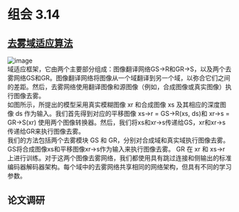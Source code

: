 # 组会 3.14
## [去雾域适应算法  ](https://github.com/HUSTSYJ/DA_dahazing)
![image](https://github.com/ZYJ-Group/Tanghy/assets/94824386/d387ba8d-4bc7-492a-884f-cb3cfafbc29e)  
域适应框架，它由两个主要部分组成：图像翻译网络GS→R和GR→S，以及两个去雾网络GS和GR。图像翻译网络将图像从一个域翻译到另一个域，以弥合它们之间的差距。然后，去雾网络使用翻译图像和源图像（例如，合成图像或真实图像）执行图像去雾。  
如图所示，所提出的模型采用真实模糊图像 xr 和合成图像 xs 及其相应的深度图像 ds 作为输入。我们首先得到对应的平移图像 xs→r = GS→R(xs, ds)和 xr→s = GR→S(xr) 使用两个图像转换器。然后，我们将xs和xr→s传递给GS，xr和xr→s传递给GR来执行图像去雾。  
我们的方法包括两个去雾模块 GS 和 GR，分别对合成域和真实域执行图像去雾。 GS将合成图像xs和平移图像xr→s作为输入来执行图像去雾。 GR 在 xr 和 xs→r 上进行训练。对于这两个图像去雾网络，我们都使用具有跳过连接和侧输出的标准编码器解码器架构。每个域中的去雾网络共享相同的网络架构，但具有不同的学习参数。  

## 论文调研  

